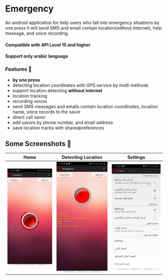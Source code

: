 # Emergency
An android application for help users who fall into emergency situations by one press it will send SMS and email contain location(without internet), help message, and voice recording.

#### Compatible with **API Level 15** and higher
#### Support only arabic language

### Features 🚀
- **by one press**
- detecting location coordinates with GPS service by multi methods
- support location detecting **without internet**
- location tracking
- recording voices
- send SMS messages and emails contain location coordinates, location name, voice records to the savor
- direct call savor
- add savors by phone number, and email address
- save location tracks with sharedpreferences

## Some Screenshots 🎉
Home  |  Detecting Location  |  Settings
:-------------------------:|:-------------------------:|:-------------------------:
![screen1](screenshots/screen1.jpg)  |  ![screen2](screenshots/screen2.jpg)  |  ![screen3](screenshots/screen3.jpg)

